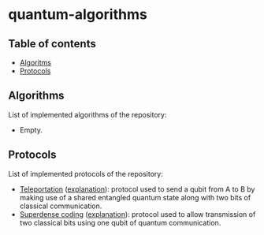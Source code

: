 # quantum-algorithms

## Table of contents

- [Algoritms](#algorithms)
- [Protocols](#protocols)

## Algorithms

List of implemented algorithms of the repository:
- Empty.

## Protocols

List of implemented protocols of the repository:

- [Teleportation](https://github.com/JustWhit3/quantum-algorithms/tree/main/protocols/teleportation) ([explanation](https://learning.quantum-computing.ibm.com/course/basics-of-quantum-information/entanglement-in-action#teleportation)): protocol used to send a qubit from A to B by making use of a shared entangled quantum state along with two bits of classical communication.
- [Superdense coding](https://github.com/JustWhit3/quantum-algorithms/tree/main/protocols/superdense_coding) ([explanation](https://learning.quantum-computing.ibm.com/course/basics-of-quantum-information/entanglement-in-action#superdense-coding)): protocol used to allow transmission of two classical bits using one qubit of quantum communication.